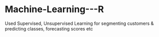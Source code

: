 # Machine-Learning---R
Used Supervised, Unsupervised Learning for segmenting customers &amp; predicting classes, forecasting scores etc
